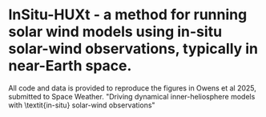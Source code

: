 
# InSitu-HUXt - a method for running solar wind models using in-situ solar-wind observations, typically in near-Earth space.

All code and data is provided to reproduce the figures in Owens et al 2025, submitted to Space Weather. "Driving dynamical inner-heliosphere models with \textit{in-situ} solar-wind observations"

